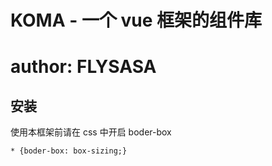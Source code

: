 # KOMA - 一个 vue 框架的组件库
# author: FLYSASA

## 安装
使用本框架前请在 css 中开启 boder-box
```
* {boder-box: box-sizing;}
```

